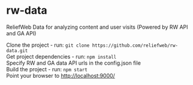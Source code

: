 # rw-data 

ReliefWeb Data for analyzing content and user visits (Powered by RW API and GA API)

Clone the project - run: `git clone https://github.com/reliefweb/rw-data.git`  
Get project dependencies - run: `npm install`      
Specify RW and GA data API urls in the config.json file    
Build the project - run: `npm start`    
Point your browser to [http://localhost:9000/](http://localhost:9000/ )
